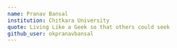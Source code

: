```yaml
---
name: Pranav Bansal
institution: Chitkara University
quote: Living Like a Geek so that others could seek
github_user: okpranavbansal
---
```

